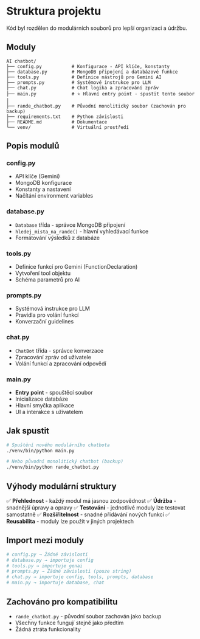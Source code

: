 # Struktura projektu

Kód byl rozdělen do modulárních souborů pro lepší organizaci a údržbu.

## Moduly

```
AI chatbot/
├── config.py           # Konfigurace - API klíče, konstanty
├── database.py         # MongoDB připojení a databázové funkce
├── tools.py            # Definice nástrojů pro Gemini AI
├── prompts.py          # Systémové instrukce pro LLM
├── chat.py             # Chat logika a zpracování zpráv
├── main.py             # ⭐ Hlavní entry point - spustit tento soubor
│
├── rande_chatbot.py    # Původní monolitický soubor (zachován pro backup)
├── requirements.txt    # Python závislosti
├── README.md           # Dokumentace
└── venv/               # Virtuální prostředí
```

## Popis modulů

### config.py
- API klíče (Gemini)
- MongoDB konfigurace
- Konstanty a nastavení
- Načítání environment variables

### database.py
- `Database` třída - správce MongoDB připojení
- `hledej_mista_na_rande()` - hlavní vyhledávací funkce
- Formátování výsledků z databáze

### tools.py
- Definice funkcí pro Gemini (FunctionDeclaration)
- Vytvoření tool objektu
- Schéma parametrů pro AI

### prompts.py
- Systémová instrukce pro LLM
- Pravidla pro volání funkcí
- Konverzační guidelines

### chat.py
- `ChatBot` třída - správce konverzace
- Zpracování zpráv od uživatele
- Volání funkcí a zpracování odpovědí

### main.py
- **Entry point** - spouštěcí soubor
- Inicializace databáze
- Hlavní smyčka aplikace
- UI a interakce s uživatelem

## Jak spustit

```bash
# Spuštění nového modulárního chatbota
./venv/bin/python main.py

# Nebo původní monolitický chatbot (backup)
./venv/bin/python rande_chatbot.py
```

## Výhody modulární struktury

✅ **Přehlednost** - každý modul má jasnou zodpovědnost
✅ **Údržba** - snadnější úpravy a opravy
✅ **Testování** - jednotlivé moduly lze testovat samostatně
✅ **Rozšiřitelnost** - snadné přidávání nových funkcí
✅ **Reusabilita** - moduly lze použít v jiných projektech

## Import mezi moduly

```python
# config.py → Žádné závislosti
# database.py → importuje config
# tools.py → importuje genai
# prompts.py → Žádné závislosti (pouze string)
# chat.py → importuje config, tools, prompts, database
# main.py → importuje database, chat
```

## Zachováno pro kompatibilitu

- `rande_chatbot.py` - původní soubor zachován jako backup
- Všechny funkce fungují stejně jako předtím
- Žádná ztráta funkcionality
